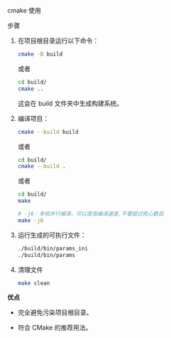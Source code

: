 cmake 使用

步骤

1. 在项目根目录运行以下命令：

    ```bash
    cmake -B build
    ```

    或者

    ```bash
    cd build/
    cmake ..
    ```
    这会在 build 文件夹中生成构建系统。

2. 编译项目：

    ```bash
    cmake --build build
    ```

    或者

    ```bash
    cd build/
    cmake --build .
    ```

    或者

    ```bash
    cd build/
    make
    ```
    
        
    ```bash
    # -j6：多核并行编译，可以提高编译速度,不要超过核心数目
    make -j6
    ```

3. 运行生成的可执行文件：

    ```bash
    ./build/bin/params_ini
    ./build/bin/params
    ```

4. 清理文件

    ```bash
    make clean
    ```

**优点**

- 完全避免污染项目根目录。

- 符合 CMake 的推荐用法。
